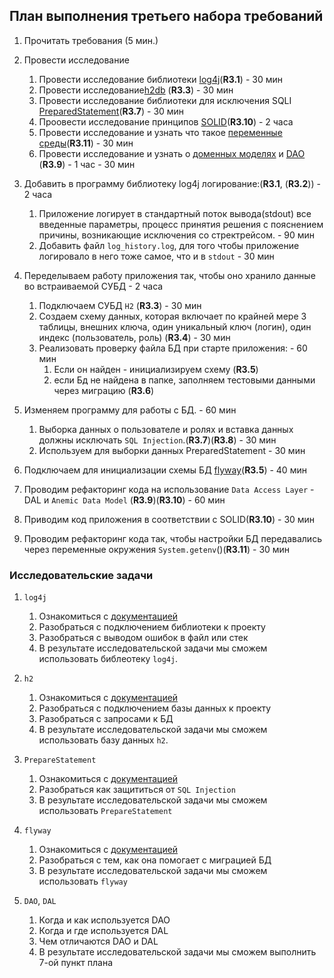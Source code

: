 ## План выполнения третьего набора требований

1. Прочитать требования (5 мин.)

2. Провести исследование
    1. Провести исследование библиотеки [log4j](https://logging.apache.org/log4j/kotlin/)(**R3.1**) - 30 мин  
    2. Провести исследование[h2db](http://www.h2database.com/html/main.html ) (**R3.3**) - 30 мин  
    3. Провести исследование библиотеки для исключения SQLI 
    [PreparedStatement](http://docs.oracle.com/javase/tutorial/jdbc/basics/prepared.html)(**R3.7**) - 30 мин
    4. Проовести исследование принципов [SOLID](https://clean-code.org/how-to-write-code-solidno.html)(**R3.10**) - 2 часа
    5. Провести исследование и узнать что такое [переменные среды](https://docs.oracle.com/javase/8/docs/api/java/lang/System.html#getenv-java.lang.String-)(**R3.11**) - 30 мин  
    6. Провести исследование и узнать о [доменных моделях](https://stackoverflow.com/questions/1674209/what-is-the-difference-between-business-class-and-domain-class-what-is-meant-by) 
    и [DAO](https://en.wikipedia.org/wiki/Data_access_object) (**R3.9**) - 1 час  - 30 мин

3. Добавить в программу библиотеку log4j логирование:(**R3.1**, (**R3.2**)) - 2 часа
    1. Приложение логирует в стандартный поток вывода(stdout) все введенные 
    параметры, процесс принятия решения с пояснением причины, возникающие 
    исключения со стректрейсом. - 90 мин  
    2. Добавить файл `log_history.log`, для того чтобы приложение логировало в 
    него тоже самое, что и в `stdout` - 30 мин 

4. Переделываем работу приложения так, чтобы оно хранило данные во встраиваемой СУБД - 2 часа
    1. Подключаем СУБД `H2` (**R3.3**) - 30 мин
    2. Создаем схему данных, которая включает по крайней мере 3 таблицы,
    внешних ключа, один уникальный ключ (логин), один индекс (пользователь, роль) 
    (**R3.4**) - 30 мин
    3. Реализовать проверку файла БД при старте приложения: - 60 мин
        1. Если он найден  - инициализируем схему (**R3.5**)
        2. если Бд не найдена в папке, заполняем тестовыми
          данными через миграцию (**R3.6**)

5. Изменяем программу для работы с БД. - 60 мин
    1. Выборка данных о пользователе и ролях  и вставка данных  должны исключать  `SQL Injection`.(**R3.7**)(**R3.8**) - 30 мин
    1. Используем для выборки данных PreparedStatement - 30 мин

6. Подключаем для инициализации схемы БД [flyway](http://flywaydb.org/getstarted/firststeps/api.html)(**R3.5**) - 40 мин

7. Проводим рефакторинг кода на использование `Data Access Layer` - DAL и `Anemic Data Model` (**R3.9**)(**R3.10**) - 60 мин

8. Приводим код приложения в соответствии с SOLID(**R3.10**) - 30 мин

9. Проводим рефакторинг кода так, чтобы настройки БД  передавались через переменные окружения `System.getenv`()(**R3.11**) - 30 мин


### Исследовательские задачи
1. `log4j` 
    1. Ознакомиться с [документацией](http://logging.apache.org/log4j/2.x/manual/configuration.html)
    2. Разобраться с подключением библиотеки к проекту 
    3. Разобраться с выводом ошибок в файл или стек
    4. В результате исследовательской  задачи мы сможем использовать библеотеку `log4j`.
    
2.  `h2` 
    1. Ознакомиться с [документацией](https://docs.oracle.com/javase/tutorial/jdbc/basics/prepared.html) 
    2. Разобраться с подключением базы данных к проекту
    3. Разобраться с запросами к БД
    4. В результате исследовательской  задачи мы сможем использовать базу данных `h2`.
 
3. `PrepareStatement` 
    1. Ознакомиться с [документацией](https://docs.oracle.com/javase/tutorial/jdbc/basics/prepared.html)
    2. Разобраться как защититься от `SQL Injection` 
    3. В результате исследовательской  задачи мы сможем использовать `PrepareStatement`
   
4. `flyway`
    1. Ознакомиться с [документацией](https://flywaydb.org/getstarted/firststeps/api.html)
    2. Разобраться с тем, как она помогает с миграцией БД
    3. В результате исследовательской  задачи мы сможем использовать `flyway`
 
5. `DAO`, `DAL`
    1. Когда и как используется DAO
    2. Когда и где используется DAL
    3. Чем отличаются DAO и DAL
    4. В результате исследовательской  задачи мы сможем выполнить 7-ой пункт плана
 
